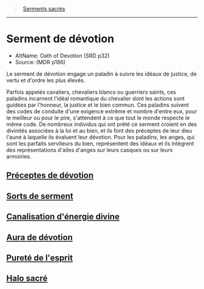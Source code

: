 ﻿---
!SubClassItem
Id: paladin_devotion_hd.md#serment-de-dévotion
RootId: paladin_devotion_hd.md
ParentLink: paladin_hd.md#serments-sacrés
Name: Serment de dévotion
ParentName: Serments sacrés
NameLevel: 1
AltName: Oath of Devotion (SRD p32)
Source: (MDR p186)
---
>  [Serments sacrés](hd_paladin_serments_sacres.md)

---


# Serment de dévotion

- AltName: Oath of Devotion (SRD p32)
- Source: (MDR p186)

Le serment de dévotion engage un paladin à suivre les idéaux de justice, de vertu et d'ordre les plus élevés.

Parfois appelés cavaliers, chevaliers blancs ou guerriers saints, ces paladins incarnent l'idéal romantique du chevalier dont les actions sont guidées par l'honneur, la justice et le bien commun. Ces paladins suivent des codes de conduite d'une exigence extrême et nombre d'entre eux, pour le meilleur ou pour le pire, s'attendent à ce que tout le monde respecte le même code. De nombreux individus qui ont prêté ce serment croient en des divinités associées à la loi et au bien, et ils font des préceptes de leur dieu l'aune à laquelle ils évaluent leur dévotion. Pour les paladins, les anges, qui sont les parfaits serviteurs du bien, représentent des idéaux et ils intègrent des représentations d'ailes d'anges sur leurs casques ou sur leurs armoiries.



## [Préceptes de dévotion](hd_paladin_devotion_preceptes_de_devotion.md)



## [Sorts de serment](hd_paladin_devotion_sorts_de_serment.md)



## [Canalisation d'énergie divine](hd_paladin_devotion_canalisation_denergie_divine.md)



## [Aura de dévotion](hd_paladin_devotion_aura_de_devotion.md)



## [Pureté de l'esprit](hd_paladin_devotion_purete_de_lesprit.md)



## [Halo sacré](hd_paladin_devotion_halo_sacre.md)

